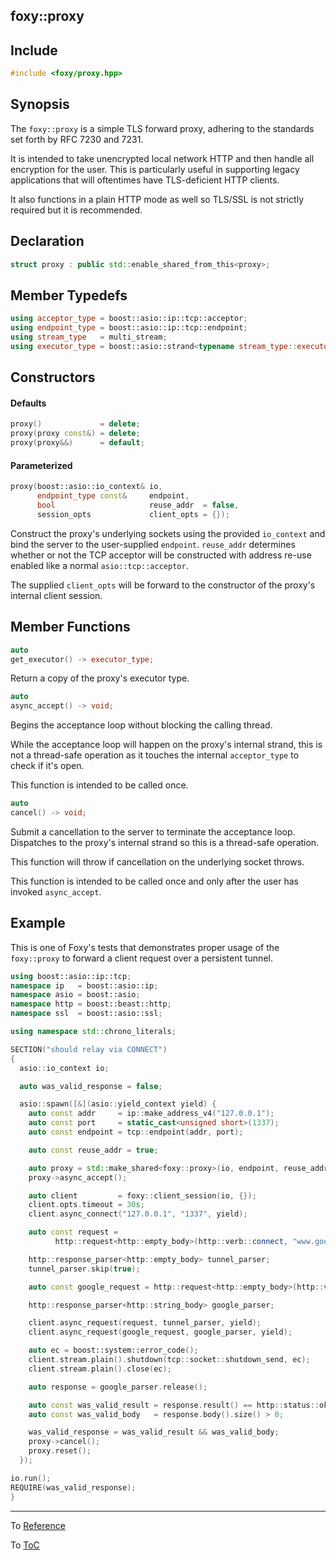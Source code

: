 ## foxy::proxy

## Include

```c++
#include <foxy/proxy.hpp>
```

## Synopsis

The `foxy::proxy` is a simple TLS forward proxy, adhering to the standards set forth by RFC 7230 and
7231.

It is intended to take unencrypted local network HTTP and then handle all encryption for the user.
This is particularly useful in supporting legacy applications that will oftentimes have
TLS-deficient HTTP clients.

It also functions in a plain HTTP mode as well so TLS/SSL is not strictly required but it is
recommended.

## Declaration

```c++
struct proxy : public std::enable_shared_from_this<proxy>;
```

## Member Typedefs

```c++
using acceptor_type = boost::asio::ip::tcp::acceptor;
using endpoint_type = boost::asio::ip::tcp::endpoint;
using stream_type   = multi_stream;
using executor_type = boost::asio::strand<typename stream_type::executor_type>;
```

## Constructors

#### Defaults

```c++
proxy()             = delete;
proxy(proxy const&) = delete;
proxy(proxy&&)      = default;
```

#### Parameterized

```c++
proxy(boost::asio::io_context& io,
      endpoint_type const&     endpoint,
      bool                     reuse_addr  = false,
      session_opts             client_opts = {});
```

Construct the proxy's underlying sockets using the provided `io_context` and bind the server to the
user-supplied `endpoint`. `reuse_addr` determines whether or not the TCP acceptor will be
constructed with address re-use enabled like a normal `asio::tcp::acceptor`.

The supplied `client_opts` will be forward to the constructor of the proxy's internal client
session.

## Member Functions

```c++
auto
get_executor() -> executor_type;
```

Return a copy of the proxy's executor type.

```c++
auto
async_accept() -> void;
```

Begins the acceptance loop without blocking the calling thread.

While the acceptance loop will happen on the proxy's internal strand, this is not a thread-safe
operation as it touches the internal `acceptor_type` to check if it's open.

This function is intended to be called once.

```c++
auto
cancel() -> void;
```

Submit a cancellation to the server to terminate the acceptance loop. Dispatches to the proxy's
internal strand so this is a thread-safe operation.

This function will throw if cancellation on the underlying socket throws.

This function is intended to be called once and only after the user has invoked `async_accept`.

## Example

This is one of Foxy's tests that demonstrates proper usage of the `foxy::proxy` to forward a client
request over a persistent tunnel.

```c++
using boost::asio::ip::tcp;
namespace ip   = boost::asio::ip;
namespace asio = boost::asio;
namespace http = boost::beast::http;
namespace ssl  = boost::asio::ssl;

using namespace std::chrono_literals;

SECTION("should relay via CONNECT")
{
  asio::io_context io;

  auto was_valid_response = false;

  asio::spawn([&](asio::yield_context yield) {
    auto const addr     = ip::make_address_v4("127.0.0.1");
    auto const port     = static_cast<unsigned short>(1337);
    auto const endpoint = tcp::endpoint(addr, port);

    auto const reuse_addr = true;

    auto proxy = std::make_shared<foxy::proxy>(io, endpoint, reuse_addr);
    proxy->async_accept();

    auto client         = foxy::client_session(io, {});
    client.opts.timeout = 30s;
    client.async_connect("127.0.0.1", "1337", yield);

    auto const request =
          http::request<http::empty_body>(http::verb::connect, "www.google.com:80", 11);

    http::response_parser<http::empty_body> tunnel_parser;
    tunnel_parser.skip(true);

    auto const google_request = http::request<http::empty_body>(http::verb::get, "/", 11);

    http::response_parser<http::string_body> google_parser;

    client.async_request(request, tunnel_parser, yield);
    client.async_request(google_request, google_parser, yield);

    auto ec = boost::system::error_code();
    client.stream.plain().shutdown(tcp::socket::shutdown_send, ec);
    client.stream.plain().close(ec);

    auto response = google_parser.release();

    auto const was_valid_result = response.result() == http::status::ok;
    auto const was_valid_body   = response.body().size() > 0;

    was_valid_response = was_valid_result && was_valid_body;
    proxy->cancel();
    proxy.reset();
  });

io.run();
REQUIRE(was_valid_response);
}
```

---

To [Reference](../reference.md#Reference)

To [ToC](../index.md#Table-of-Contents)
